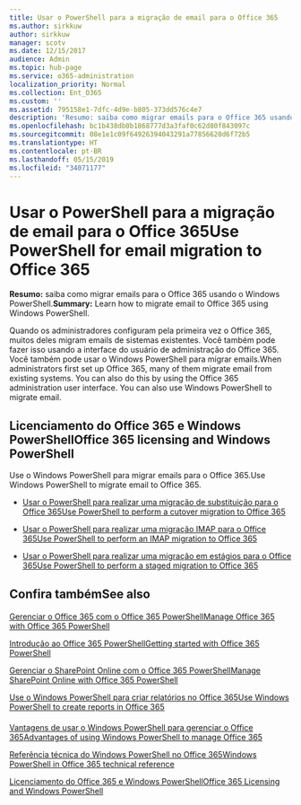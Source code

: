 ```yaml
---
title: Usar o PowerShell para a migração de email para o Office 365
ms.author: sirkkuw
author: sirkkuw
manager: scotv
ms.date: 12/15/2017
audience: Admin
ms.topic: hub-page
ms.service: o365-administration
localization_priority: Normal
ms.collection: Ent_O365
ms.custom: ''
ms.assetid: 795158e1-7dfc-4d9e-b805-373dd576c4e7
description: 'Resumo: saiba como migrar emails para o Office 365 usando o Windows PowerShell.'
ms.openlocfilehash: bc1b438db0b1868777d3a3faf0c62d80f843097c
ms.sourcegitcommit: 08e1e1c09f64926394043291a77856620d6f72b5
ms.translationtype: HT
ms.contentlocale: pt-BR
ms.lasthandoff: 05/15/2019
ms.locfileid: "34071177"
---
```

# <a name="use-powershell-for-email-migration-to-office-365"></a><span data-ttu-id="c4219-103">Usar o PowerShell para a migração de email para o Office 365</span><span class="sxs-lookup"><span data-stu-id="c4219-103">Use PowerShell for email migration to Office 365</span></span>

 <span data-ttu-id="c4219-104">**Resumo:** saiba como migrar emails para o Office 365 usando o Windows PowerShell.</span><span class="sxs-lookup"><span data-stu-id="c4219-104">**Summary:** Learn how to migrate email to Office 365 using Windows PowerShell.</span></span>
  
<span data-ttu-id="c4219-p101">Quando os administradores configuram pela primeira vez o Office 365, muitos deles migram emails de sistemas existentes. Você também pode fazer isso usando a interface do usuário de administração do Office 365. Você também pode usar o Windows PowerShell para migrar emails.</span><span class="sxs-lookup"><span data-stu-id="c4219-p101">When administrators first set up Office 365, many of them migrate email from existing systems. You can also do this by using the Office 365 administration user interface. You can also use Windows PowerShell to migrate email.</span></span>
  
## <a name="office-365-licensing-and-windows-powershell"></a><span data-ttu-id="c4219-108">Licenciamento do Office 365 e Windows PowerShell</span><span class="sxs-lookup"><span data-stu-id="c4219-108">Office 365 licensing and Windows PowerShell</span></span>

<span data-ttu-id="c4219-109">Use o Windows PowerShell para migrar emails para o Office 365.</span><span class="sxs-lookup"><span data-stu-id="c4219-109">Use Windows PowerShell to migrate email to Office 365.</span></span> 
  
- [<span data-ttu-id="c4219-110">Usar o PowerShell para realizar uma migração de substituição para o Office 365</span><span class="sxs-lookup"><span data-stu-id="c4219-110">Use PowerShell to perform a cutover migration to Office 365</span></span>](use-powershell-to-perform-a-cutover-migration-to-office-365.md)
    
- [<span data-ttu-id="c4219-111">Usar o PowerShell para realizar uma migração IMAP para o Office 365</span><span class="sxs-lookup"><span data-stu-id="c4219-111">Use PowerShell to perform an IMAP migration to Office 365</span></span>](use-powershell-to-perform-an-imap-migration-to-office-365.md)
    
- [<span data-ttu-id="c4219-112">Usar o PowerShell para realizar uma migração em estágios para o Office 365</span><span class="sxs-lookup"><span data-stu-id="c4219-112">Use PowerShell to perform a staged migration to Office 365</span></span>](use-powershell-to-perform-a-staged-migration-to-office-365.md)
    
## <a name="see-also"></a><span data-ttu-id="c4219-113">Confira também</span><span class="sxs-lookup"><span data-stu-id="c4219-113">See also</span></span>

#### 

[<span data-ttu-id="c4219-114">Gerenciar o Office 365 com o Office 365 PowerShell</span><span class="sxs-lookup"><span data-stu-id="c4219-114">Manage Office 365 with Office 365 PowerShell</span></span>](manage-office-365-with-office-365-powershell.md)
  
[<span data-ttu-id="c4219-115">Introdução ao Office 365 PowerShell</span><span class="sxs-lookup"><span data-stu-id="c4219-115">Getting started with Office 365 PowerShell</span></span>](getting-started-with-office-365-powershell.md)
  
[<span data-ttu-id="c4219-116">Gerenciar o SharePoint Online com o Office 365 PowerShell</span><span class="sxs-lookup"><span data-stu-id="c4219-116">Manage SharePoint Online with Office 365 PowerShell</span></span>](manage-sharepoint-online-with-office-365-powershell.md)
  
[<span data-ttu-id="c4219-117">Use o Windows PowerShell para criar relatórios no Office 365</span><span class="sxs-lookup"><span data-stu-id="c4219-117">Use Windows PowerShell to create reports in Office 365</span></span>](use-windows-powershell-to-create-reports-in-office-365.md)
#### 

[<span data-ttu-id="c4219-118">Vantagens de usar o Windows PowerShell para gerenciar o Office 365</span><span class="sxs-lookup"><span data-stu-id="c4219-118">Advantages of using Windows PowerShell to manage Office 365</span></span>](http://technet.microsoft.com/library/15144a50-453e-4cd5-befd-bc6736697967.aspx)
  
[<span data-ttu-id="c4219-119">Referência técnica do Windows PowerShell no Office 365</span><span class="sxs-lookup"><span data-stu-id="c4219-119">Windows PowerShell in Office 365 technical reference</span></span>](http://technet.microsoft.com/library/10d5c66a-7579-4319-aaa5-7a5e21d49cea.aspx)
  
[<span data-ttu-id="c4219-120">Licenciamento do Office 365 e Windows PowerShell</span><span class="sxs-lookup"><span data-stu-id="c4219-120">Office 365 Licensing and Windows PowerShell</span></span>](http://technet.microsoft.com/library/6ca0e430-f7ba-4184-becf-14c6c5c8dde5.aspx)


